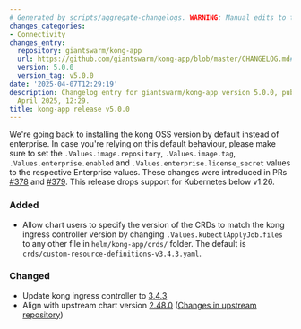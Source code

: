 ```yaml
---
# Generated by scripts/aggregate-changelogs. WARNING: Manual edits to this files will be overwritten.
changes_categories:
- Connectivity
changes_entry:
  repository: giantswarm/kong-app
  url: https://github.com/giantswarm/kong-app/blob/master/CHANGELOG.md#500---2025-04-07
  version: 5.0.0
  version_tag: v5.0.0
date: '2025-04-07T12:29:19'
description: Changelog entry for giantswarm/kong-app version 5.0.0, published on 07
  April 2025, 12:29.
title: kong-app release v5.0.0
---
```


We're going back to installing the kong OSS version by default instead of enterprise. In case you're relying on this default behaviour, please make sure to set the `.Values.image.repository`, `.Values.image.tag`, `.Values.enterprise.enabled` and `.Values.enterprise.license_secret` values to the respective Enterprise values.
These changes were introduced in PRs [#378](https://github.com/giantswarm/kong-app/pull/378) and [#379](https://github.com/giantswarm/kong-app/pull/379).
This release drops support for Kubernetes below v1.26.
### Added
- Allow chart users to specify the version of the CRDs to match the kong ingress controller version by changing `.Values.kubectlApplyJob.files` to any other file in `helm/kong-app/crds/` folder. The default is `crds/custom-resource-definitions-v3.4.3.yaml`.
### Changed
- Update kong ingress controller to [3.4.3](https://github.com/Kong/kubernetes-ingress-controller/blob/main/CHANGELOG.md#343)
- Align with upstream chart version [2.48.0](https://github.com/Kong/charts/releases/tag/kong-2.48.0) ([Changes in upstream repository](https://github.com/Kong/charts/compare/kong-2.46.0...kong-2.48.0))
